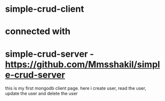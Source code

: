 # simple-crud-client 

# connected with
# simple-crud-server  - https://github.com/Mmsshakil/simple-crud-server


this is my first mongodb client page. here i create user, read the user, update the user and delete the user

